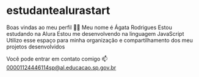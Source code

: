 # estudantealurastart
Boas vindas ao meu perfil 💙💙
Meu nome é Ágata Rodrigues
Estou estudando na Alura
Estou me desenvolvendo na linguagem JavaScript
Utilizo esse espaço para minha organização e compartilhamento dos meu projetos desenvolvidos

Você pode entrar em contato comigo 📫
00001124446114sp@al.educacao.sp.gov.br
